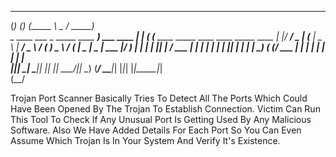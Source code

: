

 _______         _                ______                      ______                                     
(_______)       (_)              (_____ \             _      / _____)                                    
    _  ____ ___  _ _____ ____     _____) ___   ____ _| |_   ( (____   ____ _____ ____  ____  _____  ____ 
   | |/ ___/ _ \| (____ |  _ \   |  ____/ _ \ / ___(_   _)   \____ \ / ___(____ |  _ \|  _ \| ___ |/ ___)
   | | |  | |_| | / ___ | | | |  | |   | |_| | |     | |_    _____) ( (___/ ___ | | | | | | | ____| |    
   |_|_|   \____| \_____|_| |_|  |_|    \___/|_|      \__)  (______/ \____\_____|_| |_|_| |_|_____|_|    
              (__/                                                                                       


Trojan Port Scanner Basically Tries To Detect All The Ports Which Could Have Been Opened By The Trojan To Establish Connection.
Victim Can Run This Tool To Check If Any Unusual Port Is Getting Used By Any Malicious Software. Also We Have Added Details For Each
Port So You Can Even Assume Which Trojan Is In Your System And Verify It's Existence.

